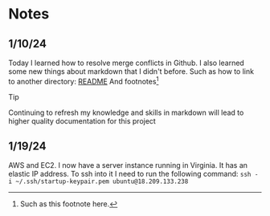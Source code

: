 # Notes
## 1/10/24
Today I learned how to resolve merge conflicts in Github. I also learned some new things about markdown that I didn't before.
Such as how to link to another directory: [README](/README.md)
And footnotes[^1]

> [!TIP]
> Continuing to refresh my knowledge and skills in markdown will lead to higher quality documentation for this project

[^1]: Such as this footnote here.

## 1/19/24
AWS and EC2. I now have a server instance running in Virginia. It has an elastic IP address. To ssh into it I need to run the following command:
`ssh -i ~/.ssh/startup-keypair.pem ubuntu@18.209.133.238`
